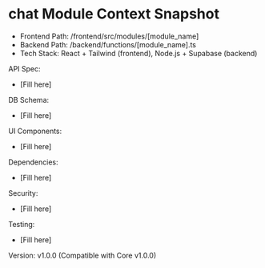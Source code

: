 
# chat Module Context Snapshot

- Frontend Path: /frontend/src/modules/[module_name]
- Backend Path: /backend/functions/[module_name].ts
- Tech Stack: React + Tailwind (frontend), Node.js + Supabase (backend)

API Spec:
- [Fill here]

DB Schema:
- [Fill here]

UI Components:
- [Fill here]

Dependencies:
- [Fill here]

Security:
- [Fill here]

Testing:
- [Fill here]

Version: v1.0.0 (Compatible with Core v1.0.0)
